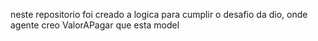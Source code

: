 neste repositorio foi creado a logica para cumplir o desafio da dio, onde agente creo ValorAPagar que esta model
